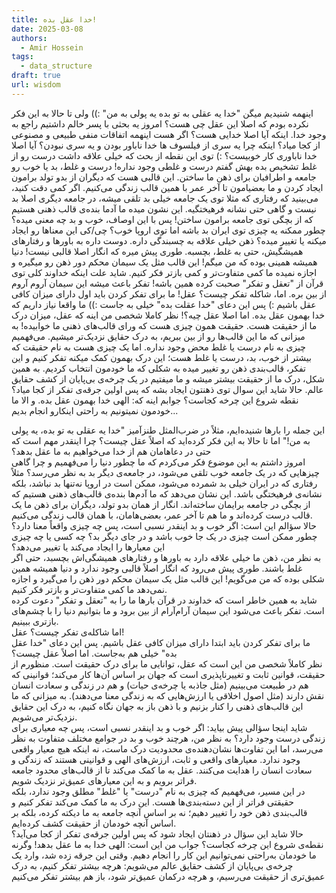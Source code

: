 ```yaml
---
title: خدا عقل بده!
date: 2025-03-08
authors:
  - Amir Hossein
tags:
  - data_structure
draft: true
url: wisdom
---
```

اینهمه شنیدیم میگن "خدا یه عقلی به تو بده یه پولی به من" :)) ولی تا حالا به این فکر نکرده بودم که اصلا این عقل چی هست؟ امروز یه بحثی با پسر خالم داشتیم راجع به وجود خدا. اینکه آیا اصلا خدایی هست؟ اگر هست اینهمه اتفاقات منفی طبیعی و مصنوعی از کجا میاد؟ اینکه چرا یه سری از فیلسوف ها خدا ناباور بودن و یه سری نبودن؟ آیا اصلا خدا ناباوری کار خوبیست؟ :) توی این نقطه از بحث که خیلی علاقه داشت درست رو از غلط تشخیص بده بهش گفتم درست و غلطی وجود نداره! درست و غلط، بد یا خوب رو جامعه و اطرافیان برای ذهن ما ساختن. این قالبی هست که دیگران از بدو تولد برامون ایجاد کردن و ما بعضیامون تا آخر عمر با همین قالب زندگی می‌کنیم. اگر کمی دقت کنید، می‌بینید که رفتاری که مثلا توی یک جامعه خیلی بد تلقی میشه، در جامعه دیگری اصلا بد نیست و گاهی حتی نشانه فرهیختگیه. این نشون میده ما آدما بنده‌ی قالب ذهنی هستیم که از بچگی توی جامعه برامون ساختن! پس با این اوصاف، خوب و بد چه معنی میده؟ چطور ممکنه یه چیزی توی ایران بد باشه اما توی اروپا خوب؟ چی/کی این معنا‌ها رو ایجاد میکنه یا تغییر میده؟ ذهن خیلی علاقه به چسبندگی داره. دوست داره به باور‌ها و رفتارهای همیشگیش، حتی به غلط، بچسبه. طوری پیش میره که انگار اصلا قالبی نیست! دنیا همیشه همینی بوده که من میگم! این قالب مثل یک سیمان محکم دور ذهن رو میگیره و اجازه نمیده ما کمی متفاوت‌تر و کمی بازتر فکر کنیم. شاید علت اینکه خداوند کلی توی قرآن از "تعقل و تفکر" صحبت کرده همین باشه! تفکر باعث میشه این سیمان آروم آروم از بین بره. اما، شاکله تفکر چیست؟ عقل! ما برای تفکر کردن باید اول دارای میزان کافی عقل باشیم :) پس این دعای "خدا عقلت بده" خیلی به جاست :)) ما واقعا نیاز داریم که خدا بهمون عقل بده. اما اصلا عقل چیه؟! نظر کاملا شخصی من اینه که عقل، میزان درک ما از حقیقت هست. حقیقت همون چیزی هست که ورای قالب‌های ذهنی ما خوابیده! به میزانی که ما این قالب‌ها رو از بین ببریم، به درک حقایق نزدیک‌تر میشیم. می‌فهمیم چیزی به نام درست یا غلط محض وجود نداره. اما یک چیزی هست به نام حقیقت که بیشتر از خوب، بد، درست یا غلط هست؛ این درک بهمون کمک میکنه تفکر کنیم و این تفکر، قالب‌بندی ذهن رو تغییر میده به شکلی که ما خودمون انتخاب کردیم. به همین شکل، درک ما از حقیقت بیشتر میشه و ما میفتیم در یک چرخه‌ی بی‌پایان از کشف حقایق عالم. حالا شاید این سوال توی ذهنتون ایجاد بشه که پس اولین جرقه‌ی تفکر از کجا میاد؟ نقطه شروع این چرخه کجاست؟ جوابم اینه که: الهی خدا بهمون عقل بده. و الا ما خودمون نمیتونیم به راحتی اینکارو انجام بدیم...


این جمله را بارها شنیده‌ایم، مثلاً در ضرب‌المثل طنزآمیز "خدا یه عقلی به تو بده، یه پولی به من!" اما تا حالا به این فکر کرده‌اید که اصلاً عقل چیست؟ چرا اینقدر مهم است که حتی در دعاهامان هم از خدا می‌خواهیم به ما عقل بدهد؟  
امروز داشتم به این موضوع فکر می‌کردم که ما چطور دنیا را می‌فهمیم و چرا گاهی چیزهایی که در یک جامعه خوب تلقی می‌شود، در جامعه‌ی دیگر بد به نظر می‌رسد؟ مثلاً رفتاری که در ایران خیلی بد شمرده می‌شود، ممکن است در اروپا نه‌تنها بد نباشد، بلکه نشانه‌ی فرهیختگی باشد. این نشان می‌دهد که ما آدم‌ها بنده‌ی قالب‌های ذهنی هستیم که از بچگی در جامعه برایمان ساخته‌اند. انگار از همان بدو تولد، دیگران برای ذهن ما یک قالب درست کرده‌اند و ما هم تا آخر عمر، بعضی‌هامان، با همان قالب زندگی می‌کنیم.  
حالا سؤالم این است: اگر خوب و بد اینقدر نسبی است، پس چه چیزی واقعاً معنا دارد؟ چطور ممکن است چیزی در یک جا خوب باشد و در جای دیگر بد؟ چه کسی یا چه چیزی این معیارها را ایجاد می‌کند یا تغییر می‌دهد؟  
به نظر من، ذهن ما خیلی علاقه دارد به باورها و رفتارهای همیشگی‌اش بچسبد، حتی اگر غلط باشند. طوری پیش می‌رود که انگار اصلاً قالبی وجود ندارد و دنیا همیشه همین شکلی بوده که من می‌گویم! این قالب مثل یک سیمان محکم دور ذهن را می‌گیرد و اجازه نمی‌دهد ما کمی متفاوت‌تر و بازتر فکر کنیم.  
شاید به همین خاطر است که خداوند در قرآن بارها ما را به "تعقل و تفکر" دعوت کرده است. تفکر باعث می‌شود این سیمان آرام‌آرام از بین برود و ما بتوانیم دنیا را با چشم‌های بازتری ببینیم.  
اما شاکله‌ی تفکر چیست؟ عقل!  
ما برای تفکر کردن باید ابتدا دارای میزان کافی عقل باشیم. پس این دعای "خدا عقل بده" خیلی هم به‌جاست. اما اصلاً عقل چیست؟  
نظر کاملاً شخصی من این است که عقل، توانایی ما برای درک حقیقت است. منظورم از حقیقت، قوانین ثابت و تغییرناپذیری است که جهان بر اساس آن‌ها کار می‌کند؛ قوانینی که هم در طبیعت می‌بینیم (مثل جاذبه یا چرخه‌ی حیات) و هم در زندگی و سعادت انسان نقش دارند (مثل اصول اخلاقی یا ارزش‌هایی که به زندگی معنا می‌دهند). به میزانی که ما این قالب‌های ذهنی را کنار بزنیم و با ذهن باز به جهان نگاه کنیم، به درک این حقایق نزدیک‌تر می‌شویم.  
شاید اینجا سؤالی پیش بیاید: اگر خوب و بد اینقدر نسبی است، پس چه معیاری برای زندگی درست وجود دارد؟ به نظر من، هرچند خوب و بد در جوامع مختلف متفاوت به نظر می‌رسد، اما این تفاوت‌ها نشان‌دهنده‌ی محدودیت درک ماست، نه اینکه هیچ معیار واقعی وجود ندارد. معیارهای واقعی و ثابت، ارزش‌های الهی و قوانینی هستند که زندگی و سعادت انسان را هدایت می‌کنند. عقل به ما کمک می‌کند تا از قالب‌های محدود جامعه فراتر برویم و به این معیارهای عمیق‌تر نزدیک شویم.  
در این مسیر، می‌فهمیم که چیزی به نام "درست" یا "غلط" مطلق وجود ندارد، بلکه حقیقتی فراتر از این دسته‌بندی‌ها هست. این درک به ما کمک می‌کند تفکر کنیم و قالب‌بندی ذهن خود را تغییر دهیم؛ نه بر اساس آنچه جامعه به ما دیکته کرده، بلکه بر اساس آنچه خودمان از حقیقت کشف کرده‌ایم.  
حالا شاید این سؤال در ذهنتان ایجاد شود که پس اولین جرقه‌ی تفکر از کجا می‌آید؟ نقطه‌ی شروع این چرخه کجاست؟ جواب من این است: الهی خدا به ما عقل بدهد! وگرنه ما خودمان به‌راحتی نمی‌توانیم این کار را انجام دهیم. وقتی این جرقه زده شد، وارد یک چرخه‌ی بی‌پایان از کشف حقایق عالم می‌شویم: هرچه بیشتر تفکر کنیم، به درک عمیق‌تری از حقیقت می‌رسیم، و هرچه درکمان عمیق‌تر شود، باز هم بیشتر تفکر می‌کنیم